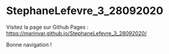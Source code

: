 ﻿# StephaneLefevre_3_28092020

Visitez la page sur Github Pages : https://marinvar.github.io/StephaneLefevre_3_28092020/

Bonne navigation !
